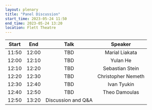 ```yaml
---
layout: plenary
title: "Panel Discussion"
start_time: 2023-05-24 11:50
end_time: 2023-05-24 13:20
location: Flett Theatre 
---
```



| Start     | End      | Talk                               | Speaker             |
|   :----:  |   :----: |   :----:                           |   :----:            |
| 11:50     | 12:00    | TBD                                | Marial Liakata      |
| 12:00     | 12:10    | TBD                                | Yulan He            |
| 12:10     | 12:20    | TBD                                | Sebastian Stein     |
| 12:20     | 12:30    | TBD                                | Christopher Nemeth  |
| 12:30     | 12:40    | TBD                                | Ivan Tyukin         |
| 12:40     | 12:50    | TBD                                | Theo Damoulas       | 
| 12:50     | 13:20    | Discussion and Q&A                 |                     |

